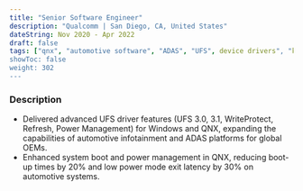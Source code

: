 ```yaml
---
title: "Senior Software Engineer"
description: "Qualcomm | San Diego, CA, United States"
dateString: Nov 2020 - Apr 2022
draft: false
tags: ["qnx", "automotive software", "ADAS", "UFS", device drivers", "kernel mode development"]
showToc: false
weight: 302
--- 
```


### Description
- Delivered advanced UFS driver features (UFS 3.0, 3.1, WriteProtect, Refresh, Power Management) for Windows and QNX, expanding the capabilities of automotive infotainment and ADAS platforms for global OEMs.
- Enhanced system boot and power management in QNX, reducing boot-up times by 20% and low power mode exit latency by 30% on automotive systems.
